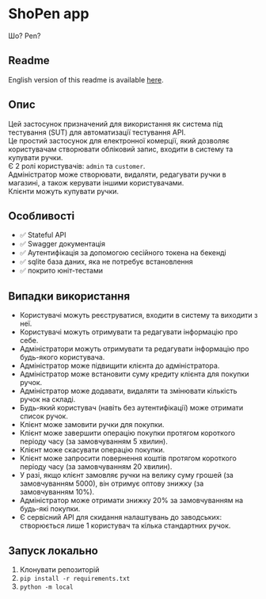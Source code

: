 # ShoPen app
Шо? Pen?

## Readme
English version of this readme is available [here](Readme_en.md).

## Опис
Цей застосунок призначений для використання як система під тестування (SUT) для автоматизації тестування API.  
Це простий застосунок для електронної комерції, який дозволяє користувачам створювати обліковий запис, входити в систему та купувати ручки.  
Є 2 ролі користувачів: `admin` та `customer`.  
Адміністратор може створювати, видаляти, редагувати ручки в магазині, а також керувати іншими користувачами.  
Клієнти можуть купувати ручки.  

## Особливості
- ✅ Stateful API
- ✅ Swagger документація
- ✅ Аутентифікація за допомогою сесійного токена на бекенді
- ✅ sqlite база даних, яка не потребує встановлення
- ✅ покрито юніт-тестами

## Випадки використання
- Користувачі можуть реєструватися, входити в систему та виходити з неї.
- Користувачі можуть отримувати та редагувати інформацію про себе.
- Адміністратори можуть отримувати та редагувати інформацію про будь-якого користувача.
- Адміністратор може підвищити клієнта до адміністратора.
- Адміністратор може встановити суму кредиту клієнта для покупки ручок.
- Адміністратор може додавати, видаляти та змінювати кількість ручок на складі.
- Будь-який користувач (навіть без аутентифікації) може отримати список ручок.
- Клієнт може замовити ручки для покупки.
- Клієнт може завершити операцію покупки протягом короткого періоду часу (за замовчуванням 5 хвилин).
- Клієнт може скасувати операцію покупки.
- Клієнт може запросити повернення коштів протягом короткого періоду часу (за замовчуванням 20 хвилин).
- У разі, якщо клієнт замовляє ручки на велику суму грошей (за замовчуванням 5000), він отримує оптову знижку (за замовчуванням 10%).
- Адміністратор може отримати знижку 20% за замовчуванням на будь-які покупки.
- Є сервісний API для скидання налаштувань до заводських: створюється лише 1 користувач та кілька стандартних ручок.

## Запуск локально
1. Клонувати репозиторій
2. `pip install -r requirements.txt`
3. `python -m local`